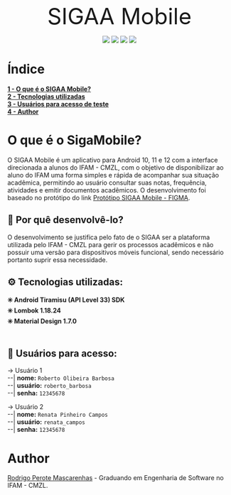 <div align="center" style="font-size: 50px;">SIGAA Mobile</div>
<p align="center">
  <img src="https://img.shields.io/badge/Android-10-4EA94B?style=flat&logo=android&logoColor=white">
  <img src="https://img.shields.io/badge/Android-11-4EA94B?style=flat&logo=android&logoColor=white">
  <img src="https://img.shields.io/badge/Android-12-4EA94B?style=flat&logo=android&logoColor=white">
  <img src="https://img.shields.io/badge/Android%20SDK-33-green">
</p>

# Índice <br>
**<a href="#abstract">1 - O que é o SIGAA Mobile?</a><br>**
**<a href="#tech_utilities">2 - Tecnologias utilizadas</a><br>**
**<a href="#users">3 - Usuários para acesso de teste</a><br>**
**<a href="#team">4 - Author</a>**<br>

<div id="#abstract"></div>

# O que é o SigaMobile? <br>
O SIGAA Mobile é um aplicativo para Android 10, 11 e 12 com a interface direcionada a alunos do IFAM - CMZL, com o objetivo de disponibilizar ao aluno do IFAM uma forma simples e rápida de acompanhar sua situação acadêmica, permitindo ao usuário consultar suas notas, frequência, atividades e emitir documentos acadêmicos. O desenvolvimento foi baseado no protótipo do link [Protótipo SIGAA Mobile - FIGMA](https://www.figma.com/proto/5JRnH3KZOcfgIIE1WN7IhE/SIGAA-MOBILE?node-id=1425%3A98&scaling=scale-down&page-id=0%3A1&starting-point-node-id=1425%3A98).<br>

## 🔖 Por quê desenvolvê-lo? <br>
O desenvolvimento se justifica pelo fato de o SIGAA ser a plataforma utilizada pelo IFAM - CMZL para gerir os processos acadêmicos e não possuir uma versão para dispositivos móveis funcional, sendo necessário portanto suprir essa necessidade.
<br>

<div id="tech_utilities"></div>

## ⚙️ Tecnologias utilizadas:
 **✳️ Android Tiramisu (API Level 33) SDK**<br>
 **✳️ Lombok 1.18.24**<br>
 **✳️ Material Design 1.7.0**<br><br>

 <div id="users"></div>

## 🧑 Usuários para acesso:
-> Usuário 1<br>
--| **nome:** `Roberto Olibeira Barbosa` <br>
--| **usuário:** `roberto_barbosa`<br>
--| **senha:** `12345678`<br>

-> Usuário 2<br>
--| **nome:** `Renata Pinheiro Campos` <br>
--| **usuário:** `renata_campos`<br>
--| **senha:** `12345678`<br>

<div id="team"></div>

# Author <br>
[Rodrigo Perote Mascarenhas](https://github.com/perotedev) - Graduando em Engenharia de Software no IFAM - CMZL.<br>